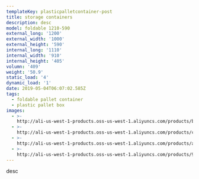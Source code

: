 ```yaml
---
templateKey: plasticpalletcontainer-post
title: storage containers
description: desc
model: foldable 1210-590
external_long: '1200'
external_width: '1000'
external_height: '590'
internal_long: '1110'
internal_width: '910'
internal_height: '405'
volumn: '409'
weight: '50.9'
static_load: '4'
dynamic_load: '1'
date: 2019-05-04T06:07:02.585Z
tags:
  - foldable pallet container
  - plastic pallet box
images:
  - >-
    http://ali-us-west-1-products.oss-us-west-1.aliyuncs.com/products/bd4ac392f0d34c9b889341f7de8d5859.JPG
  - >-
    http://ali-us-west-1-products.oss-us-west-1.aliyuncs.com/products/c42d66b5dc49483295f21a1d9eb8f70b.JPG
  - >-
    http://ali-us-west-1-products.oss-us-west-1.aliyuncs.com/products/abf032146f4f4a0f852f016643bb54ca.jpg
  - >-
    http://ali-us-west-1-products.oss-us-west-1.aliyuncs.com/products/93667a4641064678bc9c5ea9117a90b9.jpg
---
```

desc
